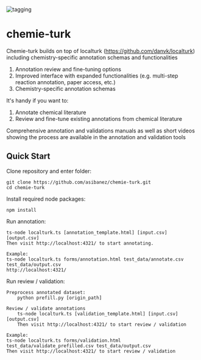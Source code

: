 ![tagging](https://user-images.githubusercontent.com/13397560/118203495-33771380-b42a-11eb-8742-edc601a78cd7.gif)


chemie-turk
=========

Chemie-turk builds on top of localturk (https://github.com/danvk/localturk) including chemistry-specific annotation schemas and functionalities

   1. Annotation review and fine-tuning options
   2. Improved interface with expanded functionalities (e.g. multi-step reaction annotation, paper access, etc.)
   3. Chemistry-specific annotation schemas

It's handy if you want to:

   1. Annotate chemical literature
   2. Review and fine-tune existing annotations from chemical literature

Comprehensive annotation and validations manuals as well as short videos showing the process are available in the annotation and validation tools

Quick Start
-----------

Clone repository and enter folder:

    git clone https://github.com/asibanez/chemie-turk.git
    cd chemie-turk

Install required node packages:

    npm install

Run annotation:

    ts-node localturk.ts [annotation_template.html] [input.csv] [output.csv]
    Then visit http://localhost:4321/ to start annotating.
    
    Example:
    ts-node localturk.ts forms/annotation.html test_data/annotate.csv test_data/output.csv
    http://localhost:4321/

Run review / validation:

    Preprocess annotated dataset:
        python prefill.py [origin_path]
    
    Review / validate annotations
        ts-node localturk.ts [validation_template.html] [input.csv] [output.csv]
        Then visit http://localhost:4321/ to start review / validation
        
    Example:
    ts-node localturk.ts forms/validation.html test_data/validate_prefilled.csv test_data/output.csv
    Then visit http://localhost:4321/ to start review / validation
